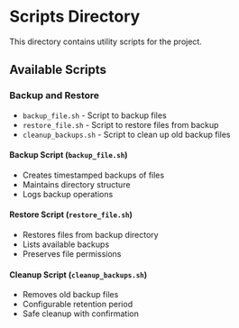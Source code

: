 # Scripts Directory

This directory contains utility scripts for the project.

## Available Scripts

### Backup and Restore
- `backup_file.sh` - Script to backup files
- `restore_file.sh` - Script to restore files from backup
- `cleanup_backups.sh` - Script to clean up old backup files


#### Backup Script (`backup_file.sh`)
- Creates timestamped backups of files
- Maintains directory structure
- Logs backup operations

#### Restore Script (`restore_file.sh`)
- Restores files from backup directory
- Lists available backups
- Preserves file permissions

#### Cleanup Script (`cleanup_backups.sh`)
- Removes old backup files
- Configurable retention period
- Safe cleanup with confirmation

